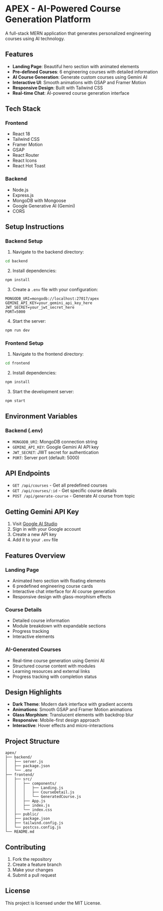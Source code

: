 # APEX - AI-Powered Course Generation Platform

A full-stack MERN application that generates personalized engineering courses using AI technology.

## Features

- **Landing Page**: Beautiful hero section with animated elements
- **Pre-defined Courses**: 6 engineering courses with detailed information
- **AI Course Generation**: Generate custom courses using Gemini AI
- **Interactive UI**: Smooth animations with GSAP and Framer Motion
- **Responsive Design**: Built with Tailwind CSS
- **Real-time Chat**: AI-powered course generation interface

## Tech Stack

### Frontend
- React 18
- Tailwind CSS
- Framer Motion
- GSAP
- React Router
- React Icons
- React Hot Toast

### Backend
- Node.js
- Express.js
- MongoDB with Mongoose
- Google Generative AI (Gemini)
- CORS

## Setup Instructions

### Backend Setup

1. Navigate to the backend directory:
```bash
cd backend
```

2. Install dependencies:
```bash
npm install
```

3. Create a `.env` file with your configuration:
```env
MONGODB_URI=mongodb://localhost:27017/apex
GEMINI_API_KEY=your_gemini_api_key_here
JWT_SECRET=your_jwt_secret_here
PORT=5000
```

4. Start the server:
```bash
npm run dev
```

### Frontend Setup

1. Navigate to the frontend directory:
```bash
cd frontend
```

2. Install dependencies:
```bash
npm install
```

3. Start the development server:
```bash
npm start
```

## Environment Variables

### Backend (.env)
- `MONGODB_URI`: MongoDB connection string
- `GEMINI_API_KEY`: Google Gemini AI API key
- `JWT_SECRET`: JWT secret for authentication
- `PORT`: Server port (default: 5000)

## API Endpoints

- `GET /api/courses` - Get all predefined courses
- `GET /api/courses/:id` - Get specific course details
- `POST /api/generate-course` - Generate AI course from topic

## Getting Gemini API Key

1. Visit [Google AI Studio](https://makersuite.google.com/app/apikey)
2. Sign in with your Google account
3. Create a new API key
4. Add it to your `.env` file

## Features Overview

### Landing Page
- Animated hero section with floating elements
- 6 predefined engineering course cards
- Interactive chat interface for AI course generation
- Responsive design with glass-morphism effects

### Course Details
- Detailed course information
- Module breakdown with expandable sections
- Progress tracking
- Interactive elements

### AI-Generated Courses
- Real-time course generation using Gemini AI
- Structured course content with modules
- Learning resources and external links
- Progress tracking with completion status

## Design Highlights

- **Dark Theme**: Modern dark interface with gradient accents
- **Animations**: Smooth GSAP and Framer Motion animations
- **Glass Morphism**: Translucent elements with backdrop blur
- **Responsive**: Mobile-first design approach
- **Interactive**: Hover effects and micro-interactions

## Project Structure

```
apex/
├── backend/
│   ├── server.js
│   ├── package.json
│   └── .env
├── frontend/
│   ├── src/
│   │   ├── components/
│   │   │   ├── Landing.js
│   │   │   ├── CourseDetail.js
│   │   │   └── GeneratedCourse.js
│   │   ├── App.js
│   │   ├── index.js
│   │   └── index.css
│   ├── public/
│   ├── package.json
│   ├── tailwind.config.js
│   └── postcss.config.js
└── README.md
```

## Contributing

1. Fork the repository
2. Create a feature branch
3. Make your changes
4. Submit a pull request

## License

This project is licensed under the MIT License.